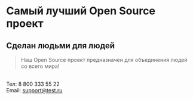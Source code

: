 # Самый лучший Open Source проект

## Сделан людьми для людей

> Наш Open Source проект предназначен для объединения людей со всего мира!

<br>Тел: 8 800 333 55 22<br>
Email: support@test.ru
